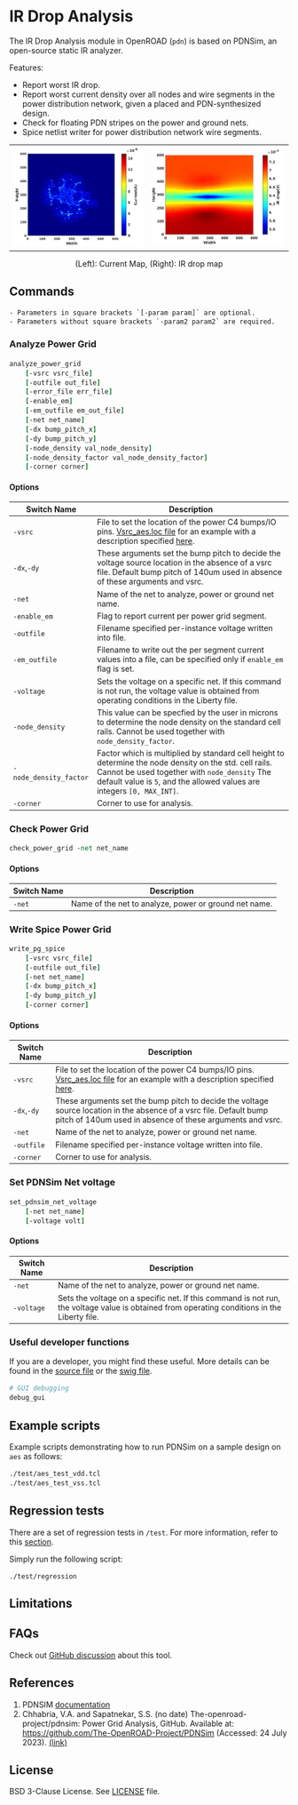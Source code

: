 # IR Drop Analysis

The IR Drop Analysis module in OpenROAD (`pdn`) is based on PDNSim, 
an open-source static IR analyzer.

Features:

-   Report worst IR drop.
-   Report worst current density over all nodes and wire segments in the
    power distribution network, given a placed and PDN-synthesized design.
-   Check for floating PDN stripes on the power and ground nets.
-   Spice netlist writer for power distribution network wire segments.

| | |
| - | - |
| ![Image 1](doc/current_map.jpg) | ![Image 2](doc/IR_map.jpg) |
<p style="text-align: center;">(Left): Current Map, (Right): IR drop map</p>

## Commands

```{note}
- Parameters in square brackets `[-param param]` are optional.
- Parameters without square brackets `-param2 param2` are required.
```

### Analyze Power Grid

```tcl
analyze_power_grid
    [-vsrc vsrc_file]
    [-outfile out_file]
    [-error_file err_file]
    [-enable_em]
    [-em_outfile em_out_file]
    [-net net_name]
    [-dx bump_pitch_x]
    [-dy bump_pitch_y]
    [-node_density val_node_density]
    [-node_density_factor val_node_density_factor]
    [-corner corner]
```

#### Options

| Switch Name | Description |
| ----- | ----- |
| `-vsrc` | File to set the location of the power C4 bumps/IO pins. [Vsrc_aes.loc file](test/Vsrc_aes_vdd.loc) for an example with a description specified [here](doc/Vsrc_description.md). |
| `-dx`,`-dy` | These arguments set the bump pitch to decide the voltage source location in the absence of a vsrc file. Default bump pitch of 140um used in absence of these arguments and vsrc. |
| `-net` | Name of the net to analyze, power or ground net name. |
| `-enable_em` | Flag to report current per power grid segment. |
| `-outfile` | Filename specified per-instance voltage written into file. |
| `-em_outfile` | Filename to write out the per segment current values into a file, can be specified only if `enable_em` flag is set. |
| `-voltage` | Sets the voltage on a specific net. If this command is not run, the voltage value is obtained from operating conditions in the Liberty file. |
| `-node_density` | This value can be specfied by the user in microns to determine the node density on the standard cell rails. Cannot be used together with `node_density_factor`. |
| `-node_density_factor` | Factor which is multiplied by standard cell height to determine the node density on the std. cell rails. Cannot be used together with `node_density` The default value is `5`, and the allowed values are integers `[0, MAX_INT]`. |
| `-corner` | Corner to use for analysis. | 

### Check Power Grid

```tcl
check_power_grid -net net_name
```

#### Options

| Switch Name | Description |
| ----- | ----- |
| `-net` | Name of the net to analyze, power or ground net name. |

### Write Spice Power Grid

```tcl
write_pg_spice
    [-vsrc vsrc_file]
    [-outfile out_file]
    [-net net_name]
    [-dx bump_pitch_x]
    [-dy bump_pitch_y]
    [-corner corner]
```

#### Options

| Switch Name | Description |
| ----- | ----- |
| `-vsrc` | File to set the location of the power C4 bumps/IO pins. [Vsrc_aes.loc file](test/Vsrc_aes_vdd.loc) for an example with a description specified [here](doc/Vsrc_description.md). |
| `-dx`,`-dy` | These arguments set the bump pitch to decide the voltage source location in the absence of a vsrc file. Default bump pitch of 140um used in absence of these arguments and vsrc. |
| `-net` | Name of the net to analyze, power or ground net name. |
| `-outfile` | Filename specified per-instance voltage written into file. |
| `-corner` | Corner to use for analysis. | 

### Set PDNSim Net voltage

```tcl
set_pdnsim_net_voltage
    [-net net_name]
    [-voltage volt]
```

#### Options

| Switch Name | Description |
| ----- | ----- |
| `-net` | Name of the net to analyze, power or ground net name. |
| `-voltage` | Sets the voltage on a specific net. If this command is not run, the voltage value is obtained from operating conditions in the Liberty file. |

### Useful developer functions

If you are a developer, you might find these useful. More details can be found in the [source file](./src/pdnsim.cpp) or the [swig file](./src/pdnsim.i).

```tcl
# GUI debugging 
debug_gui
```

## Example scripts

Example scripts demonstrating how to run PDNSim on a sample design on `aes` as follows:

```tcl
./test/aes_test_vdd.tcl
./test/aes_test_vss.tcl
```

## Regression tests

There are a set of regression tests in `/test`. For more information, refer to this [section](../../README.md#regression-tests).

Simply run the following script:

```shell
./test/regression
```

## Limitations

## FAQs

Check out [GitHub discussion](https://github.com/The-OpenROAD-Project/OpenROAD/discussions/categories/q-a?discussions_q=category%3AQ%26A+psm+in%3Atitle)
about this tool.

## References 

1. PDNSIM [documentation](doc/PDNSim-documentation.pdf)
1. Chhabria, V.A. and Sapatnekar, S.S. (no date) The-openroad-project/pdnsim: Power Grid Analysis, GitHub. Available at: https://github.com/The-OpenROAD-Project/PDNSim (Accessed: 24 July 2023). [(link)](https://github.com/The-OpenROAD-Project/PDNSim)

## License

BSD 3-Clause License. See [LICENSE](LICENSE) file.
